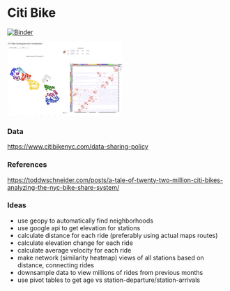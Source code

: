 # Citi Bike

[![Binder](https://mybinder.org/badge_logo.svg)](http://bit.ly/citibike-clustergrammer2)


[![citibike-clustergrammer2](img/small_gif.gif)](http://bit.ly/citibike-clustergrammer2)

### Data

https://www.citibikenyc.com/data-sharing-policy




### References
https://toddwschneider.com/posts/a-tale-of-twenty-two-million-citi-bikes-analyzing-the-nyc-bike-share-system/

### Ideas
* use geopy to automatically find neighborhoods
* use google api to get elevation for stations
* calculate distance for each ride (preferably using actual maps routes)
* calculate elevation change for each ride
* calculate average velocity for each ride
* make network (similarity heatmap) views of all stations based on distance, connecting rides
* downsample data to view millions of rides from previous months
* use pivot tables to get age vs station-departure/station-arrivals
